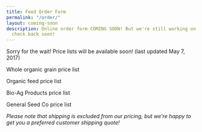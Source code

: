 ```yaml
---
title: Feed Order Form
permalink: "/order/"
layout: coming-soon
description: Online order form COMING SOON! But we're still working on this page.  Please
  check back soon!
---
```



Sorry for the wait! Price lists will be available soon! (last updated May 7, 2017)

Whole organic grain price list

Organic feed price list

Bio-Ag Products price list

General Seed Co price list

*Please note that shipping is excluded from our pricing, but we’re happy to get you a preferred customer shipping quote!*
